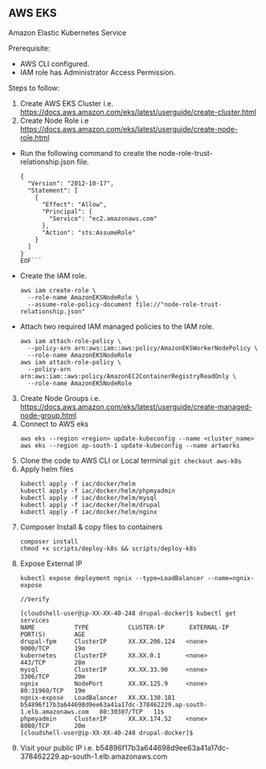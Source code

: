 ## AWS EKS

Amazon Elastic Kubernetes Service

Prerequisite:
- AWS CLI configured.
- IAM role has Administrator Access Permission.

Steps to follow:
1. Create AWS EKS Cluster i.e. https://docs.aws.amazon.com/eks/latest/userguide/create-cluster.html
2. Create Node Role i.e https://docs.aws.amazon.com/eks/latest/userguide/create-node-role.html
  - Run the following command to create the node-role-trust-relationship.json file.
    ```cat >node-role-trust-relationship.json <<EOF
    {
      "Version": "2012-10-17",
      "Statement": [
        {
          "Effect": "Allow",
          "Principal": {
            "Service": "ec2.amazonaws.com"
          },
          "Action": "sts:AssumeRole"
        }
      ]
    }
    EOF```
  - Create the IAM role.
    ```
    aws iam create-role \
      --role-name AmazonEKSNodeRole \
      --assume-role-policy-document file://"node-role-trust-relationship.json"
    ```
  - Attach two required IAM managed policies to the IAM role.
    ```
    aws iam attach-role-policy \
      --policy-arn arn:aws:iam::aws:policy/AmazonEKSWorkerNodePolicy \
      --role-name AmazonEKSNodeRole
    aws iam attach-role-policy \
      --policy-arn arn:aws:iam::aws:policy/AmazonEC2ContainerRegistryReadOnly \
      --role-name AmazonEKSNodeRole
    ```
3. Create Node Groups i.e. https://docs.aws.amazon.com/eks/latest/userguide/create-managed-node-group.html
4. Connect to AWS eks
    ```
    aws eks --region <region> update-kubeconfig --name <cluster_name>
    aws eks --region ap-south-1 update-kubeconfig --name artworks
    ```
5. Clone the code to AWS CLI or Local terminal ```git checkout aws-k8s```
6. Apply helm files
    ```
    kubectl apply -f iac/docker/helm
    kubectl apply -f iac/docker/helm/phpmyadmin
    kubectl apply -f iac/docker/helm/mysql
    kubectl apply -f iac/docker/helm/drupal
    kubectl apply -f iac/docker/helm/nginx
    ```
7. Composer Install & copy files to containers
    ```
    composer install
    chmod +x scripts/deploy-k8s && scripts/deploy-k8s
    ```
8. Expose External IP
    ```
    kubectl expose deployment ngnix --type=LoadBalancer --name=ngnix-expose

    //Verify

    [cloudshell-user@ip-XX-XX-40-248 drupal-docker]$ kubectl get services
    NAME           TYPE           CLUSTER-IP       EXTERNAL-IP                                                               PORT(S)        AGE
    drupal-fpm     ClusterIP      XX.XX.206.124   <none>                                                                    9000/TCP       19m
    kubernetes     ClusterIP      XX.XX.0.1       <none>                                                                    443/TCP        28m
    mysql          ClusterIP      XX.XX.33.90     <none>                                                                    3306/TCP       20m
    ngnix          NodePort       XX.XX.125.9     <none>                                                                    80:31960/TCP   19m
    ngnix-expose   LoadBalancer   XX.XX.130.181   b54896f17b3a644698d9ee63a41a17dc-378462229.ap-south-1.elb.amazonaws.com   80:30307/TCP   11s
    phpmyadmin     ClusterIP      XX.XX.174.52    <none>                                                                    8080/TCP       20m
    [cloudshell-user@ip-XX-XX-40-248 drupal-docker]$ 
    ```
9. Visit your public IP i.e. b54896f17b3a644698d9ee63a41a17dc-378462229.ap-south-1.elb.amazonaws.com


